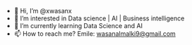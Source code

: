 - 👋 Hi, I’m @xwasanx
- 👀 I’m interested in  Data science | AI | Business intelligence 
- 🌱 I’m currently learning Data Science and AI
- 📫 How to reach me? Emile: wasanalmalki9@gmail.com
<!---
xwasanx/xwasanx is a ✨ special ✨ repository because its `README.md` (this file) appears on your GitHub profile.
You can click the Preview link to take a look at your changes.
--->

